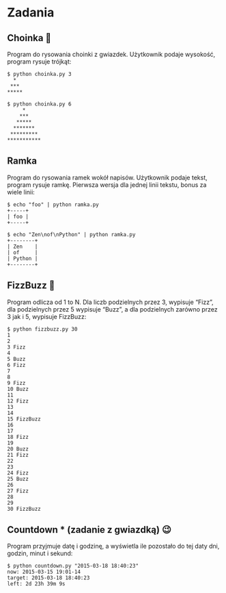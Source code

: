 # Zadania


## Choinka :christmas_tree:
Program do rysowania choinki z gwiazdek. Użytkownik podaje wysokość, program rysuje trójkąt:

```
$ python choinka.py 3
  *
 ***
*****
```

```
$ python choinka.py 6
     *
    ***
   *****
  *******
 *********
***********
```

## Ramka

Program do rysowania ramek wokół napisów. Użytkownik podaje tekst, program rysuje ramkę. Pierwsza wersja dla jednej linii tekstu, bonus za wiele linii:

```
$ echo "foo" | python ramka.py
+-----+
| foo |
+-----+
```

```
$ echo "Zen\nof\nPython" | python ramka.py
+--------+
| Zen    |
| of     |
| Python |
+--------+
```

## FizzBuzz :honeybee:

Program odlicza od 1 to N. Dla liczb podzielnych przez 3, wypisuje “Fizz”, dla podzielnych przez 5 wypisuje “Buzz”, a dla podzielnych zarówno przez 3 jak i 5, wypisuje FizzBuzz:

```
$ python fizzbuzz.py 30
1
2
3 Fizz
4
5 Buzz
6 Fizz
7
8
9 Fizz
10 Buzz
11
12 Fizz
13
14
15 FizzBuzz
16
17
18 Fizz
19
20 Buzz
21 Fizz
22
23
24 Fizz
25 Buzz
26
27 Fizz
28
29
30 FizzBuzz
```

## Countdown * (zadanie z gwiazdką) :wink:

Program przyjmuje datę i godzinę, a wyświetla ile pozostało do tej daty dni, godzin, minut i sekund:

```
$ python countdown.py "2015-03-18 18:40:23"
now: 2015-03-15 19:01-14
target: 2015-03-18 18:40:23
left: 2d 23h 39m 9s
```